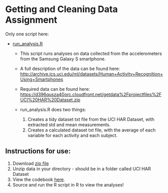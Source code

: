 # Getting and Cleaning Data Assignment

Only one script here:
* [run_analysis.R](https://github.com/TristanPelser/GettingCleaningRepo/blob/master/run_analysis.R)

  + This script runs analyses on data collected from the accelerometers from the Samsung Galaxy S smartphone. 
  
  + A full description of the data can be found here: http://archive.ics.uci.edu/ml/datasets/Human+Activity+Recognition+Using+Smartphones
  
  + Required data can be found here: https://d396qusza40orc.cloudfront.net/getdata%2Fprojectfiles%2FUCI%20HAR%20Dataset.zip
  
  + run_analysis.R does two things:
    1. Creates a tidy dataset txt file from the UCI HAR Dataset, with extracted std and mean measurements.
    2. Creates a calculated dataset txt file, with the average of each variable for each activity and each subject.
  
## Instructions for use: 

1. Download [zip file](https://d396qusza40orc.cloudfront.net/getdata%2Fprojectfiles%2FUCI%20HAR%20Dataset.zip)
2. Unzip data in your directory - should be in a folder called UCI HAR Dataset
3. View the codebook [here](https://github.com/TristanPelser/GettingCleaningRepo/blob/master/Code%20Book.md). 
4. Source and run the R script in R to view the analyses! 
